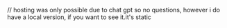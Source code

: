 // hosting was only possible due to chat gpt so no questions, however i do have a local version, if you want to see it.it's static
